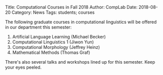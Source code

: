 Title: Computational Courses in Fall 2018
Author: CompLab
Date: 2018-08-20
Category: News
Tags: students; courses

The following graduate courses in computational linguistics will be offered in our department this semester:

1. Artificial Language Learning (Michael Becker)
1. Computational Linguistics 1 (Jiwon Yun)
1. Computational Morphology (Jeffrey Heinz)
1. Mathematical Methods (Thomas Graf)

There's also several talks and workshops lined up for this semester.
Keep your eyes peeled.
